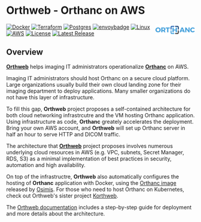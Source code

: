 # Orthweb - Orthanc on AWS
<a href="https://www.orthanc-server.com/"><img style="float" align="right" src="docs/assets/images/orthanc_logo.png"></a>

[![Docker](https://img.shields.io/badge/docker-%230db7ed.svg?logo=docker&logoColor=white)](https://www.docker.com/)
[![Terraform](https://img.shields.io/badge/terraform-%235835CC.svg?logo=terraform&logoColor=white)](https://www.terraform.io/)
[![Postgres](https://img.shields.io/badge/postgres-%23316192.svg?logo=postgresql&logoColor=white)](https://www.postgresql.org/)
[![envoybadge](https://img.shields.io/badge/envoyproxy-%23ac6199.svg?logo=envoyproxy&logoColor=white)](https://www.envoyproxy.io/)
[![Linux](https://img.shields.io/badge/Linux-FCC624?logo=linux&logoColor=black)](https://aws.amazon.com/amazon-linux-2)
[![AWS](https://img.shields.io/badge/AWS-%23FF9900.svg?logo=amazon-aws&logoColor=white)](https://portal.aws.amazon.com/)
[![License](https://img.shields.io/badge/License-Apache_2.0-blue.svg)](https://opensource.org/licenses/Apache-2.0)
[![Latest Release](https://img.shields.io/github/v/release/digihunch/orthweb)](https://github.com/digihunch/orthweb/releases/latest) 
## Overview

**[Orthweb](https://github.com/digihunch/orthweb)** helps imaging IT administrators operationalize **[Orthanc](https://www.orthanc-server.com/)** on AWS. 

Imaging IT administrators should host Orthanc on a secure cloud platform. Large organizations usually build their own cloud landing zone for their imaging department to deploy applications. Many smaller organizations do not have this layer of infrastructure.

To fill this gap, **Orthweb** project proposes a self-contained architecture for both cloud networking infrastrcutre and the VM hosting Orthanc application. Using infrastructure as code, **Orthanc** greately accelerates the deployment. Bring your own AWS account, and **Orthweb** will set up Orthanc server in half an hour to serve HTTP and DICOM traffic.

The architecture that **[Orthweb](https://github.com/digihunch/orthweb)** project proposes involves numerous underlying cloud resources in AWS (e.g. VPC, subnets, Secret Manager, RDS, S3) as a minimal implementation of best practices in security, automation and high availability.

On top of the infrastructre, **Orthweb** also automatically configures the hosting of **Orthanc** application with Docker, using the [Orthanc image](https://hub.docker.com/r/osimis/orthanc) released by [Osimis](https://www.osimis.io/). For those who need to host Orthanc on Kubernetes, check out Orthweb's sister project [Korthweb](https://github.com/digihunch/korthweb).

The [Orthweb documentation](https://digihunch.github.io/orthweb/) includes a step-by-step guide for deployment and more details about the architecture.
